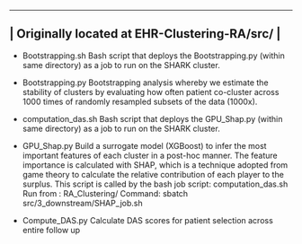  -------------------------------------------------------------------------------------------------------------------------------------
| Originally located at EHR-Clustering-RA/src/ | 
 -------------------------------------------------------------------------------------------------------------------------------------
 
 - Bootstrapping.sh
     Bash script that deploys the Bootstrapping.py (within same directory) as a job to run on the SHARK cluster.
     
 - Bootstrapping.py
    Bootstrapping analysis whereby we estimate the stability of clusters by evaluating how often patient co-cluster across 1000 times of   randomly resampled subsets of the data (1000x).
 
 - computation_das.sh
     Bash script that deploys the GPU_Shap.py (within same directory) as a job to run on the SHARK cluster.
 
 - GPU_Shap.py
    Build a surrogate model (XGBoost) to infer the most important features of each cluster in a post-hoc manner. The feature importance is calculated with SHAP, which is a technique adopted from game theory to calculate the relative contribution of each player to the surplus.
    This script is called by the bash job script: computation_das.sh
    Run from : RA_Clustering/
    Command: sbatch src/3_downstream/SHAP_job.sh

-  Compute_DAS.py
    Calculate DAS scores for patient selection across entire follow up
    
    
